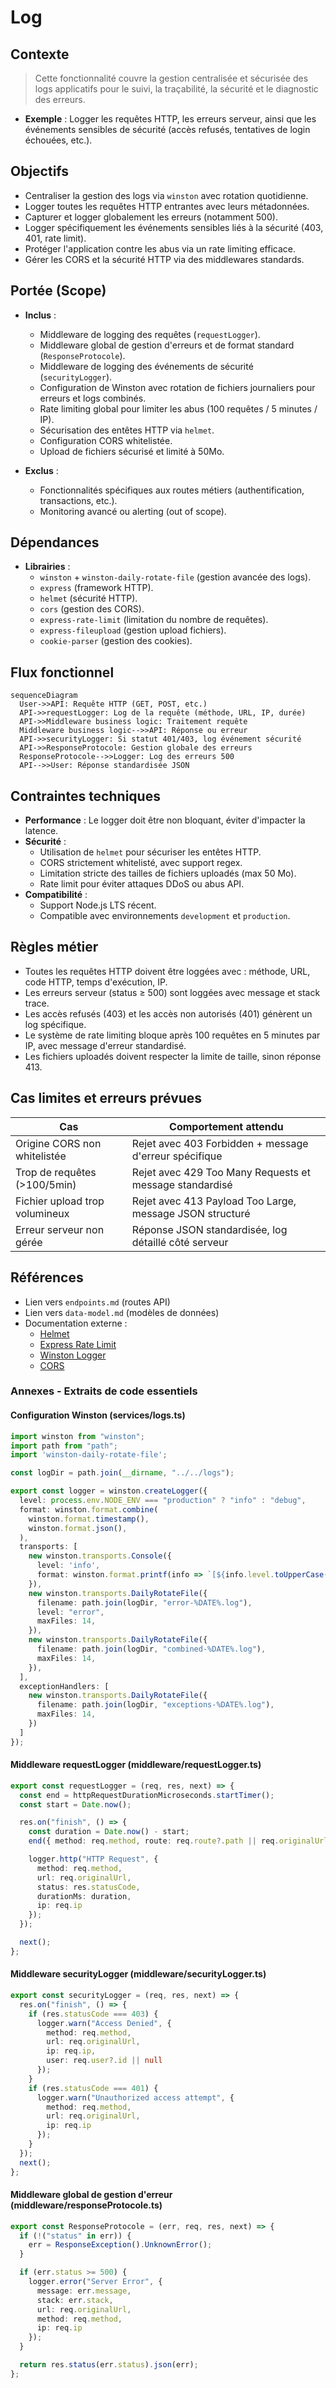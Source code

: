 # Log
## Contexte
> Cette fonctionnalité couvre la gestion centralisée et sécurisée des logs applicatifs pour le suivi, la traçabilité, la sécurité et le diagnostic des erreurs.

* **Exemple** : Logger les requêtes HTTP, les erreurs serveur, ainsi que les événements sensibles de sécurité (accès refusés, tentatives de login échouées, etc.).

## Objectifs
* Centraliser la gestion des logs via `winston` avec rotation quotidienne.
* Logger toutes les requêtes HTTP entrantes avec leurs métadonnées.
* Capturer et logger globalement les erreurs (notamment 500).
* Logger spécifiquement les événements sensibles liés à la sécurité (403, 401, rate limit).
* Protéger l'application contre les abus via un rate limiting efficace.
* Gérer les CORS et la sécurité HTTP via des middlewares standards.

## Portée (Scope)
* **Inclus** :
  * Middleware de logging des requêtes (`requestLogger`).
  * Middleware global de gestion d'erreurs et de format standard (`ResponseProtocole`).
  * Middleware de logging des événements de sécurité (`securityLogger`).
  * Configuration de Winston avec rotation de fichiers journaliers pour erreurs et logs combinés.
  * Rate limiting global pour limiter les abus (100 requêtes / 5 minutes / IP).
  * Sécurisation des entêtes HTTP via `helmet`.
  * Configuration CORS whitelistée.
  * Upload de fichiers sécurisé et limité à 50Mo.

* **Exclus** :
  * Fonctionnalités spécifiques aux routes métiers (authentification, transactions, etc.).
  * Monitoring avancé ou alerting (out of scope).

## Dépendances
* **Librairies** :
  * `winston` + `winston-daily-rotate-file` (gestion avancée des logs).
  * `express` (framework HTTP).
  * `helmet` (sécurité HTTP).
  * `cors` (gestion des CORS).
  * `express-rate-limit` (limitation du nombre de requêtes).
  * `express-fileupload` (gestion upload fichiers).
  * `cookie-parser` (gestion des cookies).

## Flux fonctionnel
```mermaid
sequenceDiagram
  User->>API: Requête HTTP (GET, POST, etc.)
  API->>requestLogger: Log de la requête (méthode, URL, IP, durée)
  API->>Middleware business logic: Traitement requête
  Middleware business logic-->>API: Réponse ou erreur
  API->>securityLogger: Si statut 401/403, log événement sécurité
  API->>ResponseProtocole: Gestion globale des erreurs
  ResponseProtocole-->>Logger: Log des erreurs 500
  API-->>User: Réponse standardisée JSON
```

## Contraintes techniques
* **Performance** : Le logger doit être non bloquant, éviter d'impacter la latence.
* **Sécurité** :
  * Utilisation de `helmet` pour sécuriser les entêtes HTTP.
  * CORS strictement whitelisté, avec support regex.
  * Limitation stricte des tailles de fichiers uploadés (max 50 Mo).
  * Rate limit pour éviter attaques DDoS ou abus API.
* **Compatibilité** :
  * Support Node.js LTS récent.
  * Compatible avec environnements `development` et `production`.

## Règles métier
* Toutes les requêtes HTTP doivent être loggées avec : méthode, URL, code HTTP, temps d'exécution, IP.
* Les erreurs serveur (status ≥ 500) sont loggées avec message et stack trace.
* Les accès refusés (403) et les accès non autorisés (401) génèrent un log spécifique.
* Le système de rate limiting bloque après 100 requêtes en 5 minutes par IP, avec message d'erreur standardisé.
* Les fichiers uploadés doivent respecter la limite de taille, sinon réponse 413.

## Cas limites et erreurs prévues
| Cas                            | Comportement attendu                                     |
| ------------------------------ | -------------------------------------------------------- |
| Origine CORS non whitelistée   | Rejet avec 403 Forbidden + message d'erreur spécifique   |
| Trop de requêtes (>100/5min)   | Rejet avec 429 Too Many Requests et message standardisé  |
| Fichier upload trop volumineux | Rejet avec 413 Payload Too Large, message JSON structuré |
| Erreur serveur non gérée       | Réponse JSON standardisée, log détaillé côté serveur     |

## Références
* Lien vers `endpoints.md` (routes API)
* Lien vers `data-model.md` (modèles de données)
* Documentation externe :
  * [Helmet](https://helmetjs.github.io/)
  * [Express Rate Limit](https://github.com/nfriedly/express-rate-limit)
  * [Winston Logger](https://github.com/winstonjs/winston)
  * [CORS](https://developer.mozilla.org/fr/docs/Web/HTTP/CORS)

### Annexes - Extraits de code essentiels
#### Configuration Winston (services/logs.ts)

```ts
import winston from "winston";
import path from "path";
import 'winston-daily-rotate-file';

const logDir = path.join(__dirname, "../../logs");

export const logger = winston.createLogger({
  level: process.env.NODE_ENV === "production" ? "info" : "debug",
  format: winston.format.combine(
    winston.format.timestamp(),
    winston.format.json(),
  ),
  transports: [
    new winston.transports.Console({
      level: 'info',
      format: winston.format.printf(info => `[${info.level.toUpperCase()}] ${info.message}`)
    }),
    new winston.transports.DailyRotateFile({
      filename: path.join(logDir, "error-%DATE%.log"),
      level: "error",
      maxFiles: 14,
    }),
    new winston.transports.DailyRotateFile({
      filename: path.join(logDir, "combined-%DATE%.log"),
      maxFiles: 14,
    }),
  ],
  exceptionHandlers: [
    new winston.transports.DailyRotateFile({
      filename: path.join(logDir, "exceptions-%DATE%.log"),
      maxFiles: 14,
    })
  ]
});
```

#### Middleware requestLogger (middleware/requestLogger.ts)
```ts
export const requestLogger = (req, res, next) => {
  const end = httpRequestDurationMicroseconds.startTimer();
  const start = Date.now();

  res.on("finish", () => {
    const duration = Date.now() - start;
    end({ method: req.method, route: req.route?.path || req.originalUrl, status_code: res.statusCode });

    logger.http("HTTP Request", {
      method: req.method,
      url: req.originalUrl,
      status: res.statusCode,
      durationMs: duration,
      ip: req.ip
    });
  });

  next();
};
```

#### Middleware securityLogger (middleware/securityLogger.ts)
```ts
export const securityLogger = (req, res, next) => {
  res.on("finish", () => {
    if (res.statusCode === 403) {
      logger.warn("Access Denied", {
        method: req.method,
        url: req.originalUrl,
        ip: req.ip,
        user: req.user?.id || null
      });
    }
    if (res.statusCode === 401) {
      logger.warn("Unauthorized access attempt", {
        method: req.method,
        url: req.originalUrl,
        ip: req.ip
      });
    }
  });
  next();
};
```

#### Middleware global de gestion d'erreur (middleware/responseProtocole.ts)
```ts
export const ResponseProtocole = (err, req, res, next) => {
  if (!("status" in err)) {
    err = ResponseException().UnknownError();
  }

  if (err.status >= 500) {
    logger.error("Server Error", {
      message: err.message,
      stack: err.stack,
      url: req.originalUrl,
      method: req.method,
      ip: req.ip
    });
  }

  return res.status(err.status).json(err);
};
```